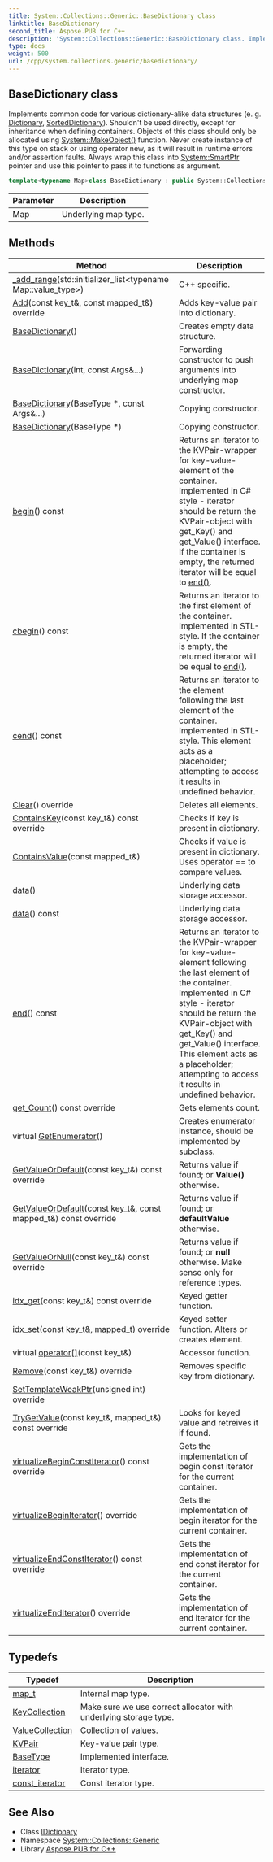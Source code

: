 ```yaml
---
title: System::Collections::Generic::BaseDictionary class
linktitle: BaseDictionary
second_title: Aspose.PUB for C++
description: 'System::Collections::Generic::BaseDictionary class. Implements common code for various dictionary-alike data structures (e. g. Dictionary, SortedDictionary). Shouldn''t be used directly, except for inheritance when defining containers. Objects of this class should only be allocated using System::MakeObject() function. Never create instance of this type on stack or using operator new, as it will result in runtime errors and/or assertion faults. Always wrap this class into System::SmartPtr pointer and use this pointer to pass it to functions as argument in C++.'
type: docs
weight: 500
url: /cpp/system.collections.generic/basedictionary/
---
```

## BaseDictionary class


Implements common code for various dictionary-alike data structures (e. g. [Dictionary](../dictionary/), [SortedDictionary](../sorteddictionary/)). Shouldn't be used directly, except for inheritance when defining containers. Objects of this class should only be allocated using [System::MakeObject()](../../system/makeobject/) function. Never create instance of this type on stack or using operator new, as it will result in runtime errors and/or assertion faults. Always wrap this class into [System::SmartPtr](../../system/smartptr/) pointer and use this pointer to pass it to functions as argument.

```cpp
template<typename Map>class BaseDictionary : public System::Collections::Generic::IDictionary<Map::key_type, Map::mapped_type>
```


| Parameter | Description |
| --- | --- |
| Map | Underlying map type. |
## Methods

| Method | Description |
| --- | --- |
| [_add_range](./_add_range/)(std::initializer_list\<typename Map::value_type\>) | C++ specific. |
| [Add](./add/)(const key_t\&, const mapped_t\&) override | Adds key-value pair into dictionary. |
| [BaseDictionary](./basedictionary/)() | Creates empty data structure. |
| [BaseDictionary](./basedictionary/)(int, const Args\&...) | Forwarding constructor to push arguments into underlying map constructor. |
| [BaseDictionary](./basedictionary/)(BaseType *, const Args\&...) | Copying constructor. |
| [BaseDictionary](./basedictionary/)(BaseType *) | Copying constructor. |
| [begin](./begin/)() const | Returns an iterator to the KVPair-wrapper for key-value-element of the container. Implemented in C# style - iterator should be return the KVPair-object with get_Key() and get_Value() interface. If the container is empty, the returned iterator will be equal to [end()](../ienumerable/end/). |
| [cbegin](./cbegin/)() const | Returns an iterator to the first element of the container. Implemented in STL-style. If the container is empty, the returned iterator will be equal to [end()](../ienumerable/end/). |
| [cend](./cend/)() const | Returns an iterator to the element following the last element of the container. Implemented in STL-style. This element acts as a placeholder; attempting to access it results in undefined behavior. |
| [Clear](./clear/)() override | Deletes all elements. |
| [ContainsKey](./containskey/)(const key_t\&) const override | Checks if key is present in dictionary. |
| [ContainsValue](./containsvalue/)(const mapped_t\&) | Checks if value is present in dictionary. Uses operator == to compare values. |
| [data](./data/)() | Underlying data storage accessor. |
| [data](./data/)() const | Underlying data storage accessor. |
| [end](./end/)() const | Returns an iterator to the KVPair-wrapper for key-value-element following the last element of the container. Implemented in C# style - iterator should be return the KVPair-object with get_Key() and get_Value() interface. This element acts as a placeholder; attempting to access it results in undefined behavior. |
| [get_Count](./get_count/)() const override | Gets elements count. |
| virtual [GetEnumerator](./getenumerator/)() | Creates enumerator instance, should be implemented by subclass. |
| [GetValueOrDefault](./getvalueordefault/)(const key_t\&) const override | Returns value if found; or **Value()** otherwise. |
| [GetValueOrDefault](./getvalueordefault/)(const key_t\&, const mapped_t\&) const override | Returns value if found; or **defaultValue** otherwise. |
| [GetValueOrNull](./getvalueornull/)(const key_t\&) const override | Returns value if found; or **null** otherwise. Make sense only for reference types. |
| [idx_get](./idx_get/)(const key_t\&) const override | Keyed getter function. |
| [idx_set](./idx_set/)(const key_t\&, mapped_t) override | Keyed setter function. Alters or creates element. |
| virtual [operator[]](./operator[]/)(const key_t\&) | Accessor function. |
| [Remove](./remove/)(const key_t\&) override | Removes specific key from dictionary. |
| [SetTemplateWeakPtr](./settemplateweakptr/)(unsigned int) override |  |
| [TryGetValue](./trygetvalue/)(const key_t\&, mapped_t\&) const override | Looks for keyed value and retreives it if found. |
| [virtualizeBeginConstIterator](./virtualizebeginconstiterator/)() const override | Gets the implementation of begin const iterator for the current container. |
| [virtualizeBeginIterator](./virtualizebeginiterator/)() override | Gets the implementation of begin iterator for the current container. |
| [virtualizeEndConstIterator](./virtualizeendconstiterator/)() const override | Gets the implementation of end const iterator for the current container. |
| [virtualizeEndIterator](./virtualizeenditerator/)() override | Gets the implementation of end iterator for the current container. |
## Typedefs

| Typedef | Description |
| --- | --- |
| [map_t](./map_t/) | Internal map type. |
| [KeyCollection](./keycollection/) | Make sure we use correct allocator with underlying storage type. |
| [ValueCollection](./valuecollection/) | Collection of values. |
| [KVPair](./kvpair/) | Key-value pair type. |
| [BaseType](./basetype/) | Implemented interface. |
| [iterator](./iterator/) | Iterator type. |
| [const_iterator](./const_iterator/) | Const iterator type. |

## See Also

* Class [IDictionary](../idictionary/)
* Namespace [System::Collections::Generic](../)
* Library [Aspose.PUB for C++](../../)
